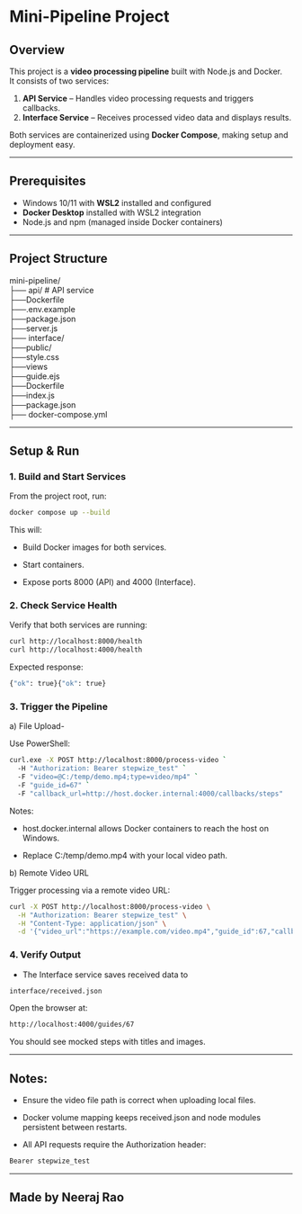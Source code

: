# Mini-Pipeline Project

## Overview
This project is a **video processing pipeline** built with Node.js and Docker.  
It consists of two services:

1. **API Service** – Handles video processing requests and triggers callbacks.  
2. **Interface Service** – Receives processed video data and displays results.

Both services are containerized using **Docker Compose**, making setup and deployment easy.

---

## Prerequisites
- Windows 10/11 with **WSL2** installed and configured  
- **Docker Desktop** installed with WSL2 integration  
- Node.js and npm (managed inside Docker containers)  

---

## Project Structure
mini-pipeline/ <br>
├── api/ # API service <br>
    ├──Dockerfile <br>
    ├──.env.example <br>
    ├──package.json <br>
    ├──server.js <br>
├── interface/ <br>
    ├──public/ <br>
        ├──style.css <br>
    ├──views <br>
        ├──guide.ejs <br>
    ├──Dockerfile <br>
    ├──index.js <br>
    ├──package.json <br>
├── docker-compose.yml <br>

---

## Setup & Run

### 1. Build and Start Services
From the project root,
run:

```bash
docker compose up --build
```

This will:

- Build Docker images for both services.

- Start containers.

- Expose ports 8000 (API) and 4000 (Interface).

### 2. Check Service Health

Verify that both services are running:
```bash
curl http://localhost:8000/health
curl http://localhost:4000/health
```

Expected response:

```bash
{"ok": true}{"ok": true}
```
### 3. Trigger the Pipeline <br>
a) File Upload-

Use PowerShell:

```bash
curl.exe -X POST http://localhost:8000/process-video `
  -H "Authorization: Bearer stepwize_test" `
  -F "video=@C:/temp/demo.mp4;type=video/mp4" `
  -F "guide_id=67" `
  -F "callback_url=http://host.docker.internal:4000/callbacks/steps"
  ```
Notes:

- host.docker.internal allows Docker containers to reach the host on Windows.

- Replace C:/temp/demo.mp4 with your local video path.

b) Remote Video URL

Trigger processing via a remote video URL:

```bash
curl -X POST http://localhost:8000/process-video \
  -H "Authorization: Bearer stepwize_test" \
  -H "Content-Type: application/json" \
  -d '{"video_url":"https://example.com/video.mp4","guide_id":67,"callback_url":"http://host.docker.internal:4000/callbacks/steps"}'
```

### 4. Verify Output

- The Interface service saves received data to 
```bash
interface/received.json
```

Open the browser at:

```bash
http://localhost:4000/guides/67
```

You should see mocked steps with titles and images.

---

## Notes:

- Ensure the video file path is correct when uploading local files.

- Docker volume mapping keeps received.json and node modules persistent between restarts.

- All API requests require the Authorization header: 
```bash
Bearer stepwize_test
```
---

Made by Neeraj Rao
---